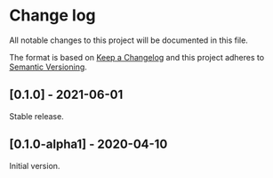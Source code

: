 # Change log
All notable changes to this project will be documented in this file.

The format is based on [Keep a Changelog](http://keepachangelog.com/)
and this project adheres to [Semantic Versioning](http://semver.org/).

## [0.1.0] - 2021-06-01
Stable release.

## [0.1.0-alpha1] - 2020-04-10
Initial version.
